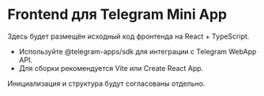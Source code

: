 # Frontend для Telegram Mini App

Здесь будет размещён исходный код фронтенда на React + TypeScript.

- Используйте @telegram-apps/sdk для интеграции с Telegram WebApp API.
- Для сборки рекомендуется Vite или Create React App.

Инициализация и структура будут согласованы отдельно.
